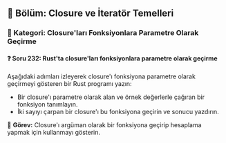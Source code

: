 ## 📘 Bölüm: Closure ve İteratör Temelleri  
### 🔹 Kategori: Closure'ları Fonksiyonlara Parametre Olarak Geçirme  
#### ❓ Soru 232: Rust'ta closure'ları fonksiyonlara parametre olarak geçirme

Aşağıdaki adımları izleyerek closure'ı fonksiyona parametre olarak geçirmeyi gösteren bir Rust programı yazın:

- Bir closure'ı parametre olarak alan ve örnek değerlerle çağıran bir fonksiyon tanımlayın.
- İki sayıyı çarpan bir closure'ı bu fonksiyona geçirin ve sonucu yazdırın.

🔧 **Görev:** Closure'ı argüman olarak bir fonksiyona geçirip hesaplama yapmak için kullanmayı gösterin.
